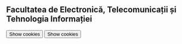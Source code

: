 ## Facultatea de Electronică, Telecomunicații și Tehnologia Informației

<body>
<script>
  document.cookie = "session=test GDPR"; 
  document.cookie = "favorite_task=collect Data"; 
  function alertCookie() { 
  alert(document.cookie); 
  } 
  </script> 
  <button onclick="alertCookie()">Show cookies</button> 
    <button onclick="showCookies()">Show cookies</button>
  </body>

 

